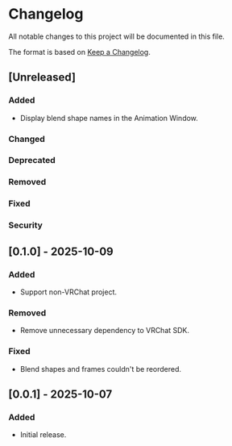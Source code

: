 # Changelog

All notable changes to this project will be documented in this file.

The format is based on [Keep a Changelog](https://keepachangelog.com/en/1.1.0/).

## [Unreleased]
### Added
- Display blend shape names in the Animation Window.

### Changed

### Deprecated

### Removed

### Fixed

### Security

## [0.1.0] - 2025-10-09
### Added
- Support non-VRChat project.

### Removed
- Remove unnecessary dependency to VRChat SDK.

### Fixed
- Blend shapes and frames couldn't be reordered.

## [0.0.1] - 2025-10-07
### Added
- Initial release.
